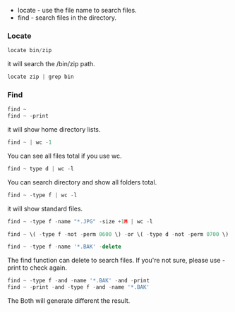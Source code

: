 
* locate - use the file name to search files.
* find - search files in the directory.

### Locate
```javascript
locate bin/zip
```
it will search the /bin/zip path.

```javascript
locate zip | grep bin
```

### Find

```javascript
find ~
find ~ -print
```
it will show home directory lists.

```javascript
find ~ | wc -1
```
You can see all files total if you use wc.

```javascript
find ~ type d | wc -l
```
You can search directory and show all folders total.

```javascript
find ~ -type f | wc -l
```
it will show standard files.

```javascript
find ~ -type f -name "*.JPG" -size +1M | wc -l
```

```javascript
find ~ \( -type f -not -perm 0600 \) -or \( -type d -not -perm 0700 \)
```

```javascript
find ~ -type f -name '*.BAK' -delete
```
The find function can delete to search files. If you're not sure, please use -print to check again.

```javascript
find ~ -type f -and -name '*.BAK' -and -print
find ~ -print -and -type f -and -name '*.BAK'
```
The Both will generate different the result.




